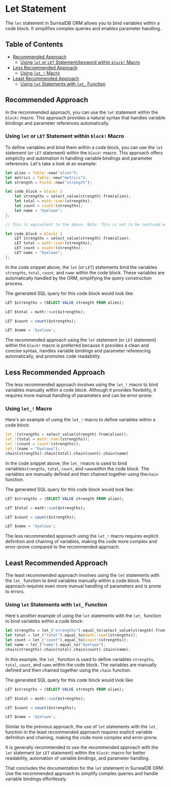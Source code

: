 # Let Statement

The `let` statement in SurrealDB ORM allows you to bind variables within a code block. It simplifies complex queries and enables parameter handling.

## Table of Contents

- [Recommended Approach](#recommended-approach)
  - [Using `let` or `LET` Statement/keyword within `block!` Macro](#using-let-or-let-statement-within-block-macro)
- [Less Recommended Approach](#less-recommended-approach)
  - [Using `let_!` Macro](#using-let-macro)
- [Least Recommended Approach](#least-recommended-approach)
  - [Using `let` Statements with `let_` Function](#using-let-statements-with-let-function)

## Recommended Approach

In the recommended approach, you can use the `let` statement within the `block!` macro. This approach provides a natural syntax that handles variable bindings and parameter references automatically.

### Using `let` or `LET` Statement within `block!` Macro

To define variables and bind them within a code block, you can use the `let` statement (or `LET` statement) within the `block!` macro. This approach offers simplicity and automation in handling variable bindings and parameter references. Let's take a look at an example:

```rust
let alien = Table::new("alien");
let metrics = Table::new("metrics");
let strength = Field::new("strength");

let code_block = block! {
    let strengths = select_value(strength).from(alien);
    let total = math::sum!(strengths);
    let count = count!(strengths);
    let name = "Oyelowo";
};

// This is equivalent to the above. Note: This is not to be confused with actual Rust's native `let` keyword.

let code_block = block! {
    LET strengths = select_value(strength).from(alien);
    LET total = math::sum!(strengths);
    LET count = count!(strengths);
    LET name = "Oyelowo";
};
```

In the code snippet above, the `let` (or `LET`) statements bind the variables `strengths`, `total`, `count`, and `name` within the code block. These variables are automatically handled by the ORM, simplifying the query construction process.

The generated SQL query for this code block would look like:

```sql
LET $strengths = (SELECT VALUE strength FROM alien);

LET $total = math::sum($strengths);

LET $count = count($strengths);

LET $name = 'Oyelowo';
```

The recommended approach using the `let` statement (or `LET` statement) within the `block!` macro is preferred because it provides a clean and concise syntax, handles variable bindings and parameter referencing automatically, and promotes code readability.

## Less Recommended Approach

The less recommended approach involves using the `let_!` macro to bind variables manually within a code block. Although it provides flexibility, it requires more manual handling of parameters and can be error-prone.

<a name="using-let-macro"></a>

### Using `let_!` Macro

Here's an example of using the `let_!` macro to define variables within a code block:

```rust
let_!(strengths = select_value(strength).from(alien));
let_!(total = math::sum!(strengths));
let_!(count = count!(strengths));
let_!(name = "Oyelowo");
chain(strengths).chain(total).chain(count).chain(name)
```

In the code snippet above, the `let_!`macro is used to bind variables`strengths`, `total`, `count`, and `name`within the code block. The variables are manually defined and then chained together using the`chain` function.

The generated SQL query for this code block would look like:

```sql
LET $strengths = (SELECT VALUE strength FROM alien);

LET $total = math::sum($strengths);

LET $count = count($strengths);

LET $name = 'Oyelowo';
```

The less recommended approach using the `let_!` macro requires explicit definition and chaining of variables, making the code more complex and error-prone compared to the recommended approach.

## Least Recommended Approach

The least recommended approach involves using the `let` statements with the `let_` function to bind variables manually within a code block. This approach requires even more manual handling of parameters and is prone to errors.

<a name="using-let-statements-with-let-function"></a>

### Using `let` Statements with `let_` Function

Here's another example of using the `let` statements with the `let_` function to bind variables within a code block:

```rust
let strengths = let_("strengths").equal_to(select_value(strength).from(alien));
let total = let_("total").equal_to(math::sum!(strengths));
let count = let_("count").equal_to(count!(strengths));
let name = let_("name").equal_to("Oyelowo");
chain(strengths).chain(total).chain(count).chain(name);
```

In this example, the `let_` function is used to define variables `strengths`, `total`, `count`, and `name` within the code block. The variables are manually defined and then chained together using the `chain` function.

The generated SQL query for this code block would look like:

```sql
LET $strengths = (SELECT VALUE strength FROM alien);

LET $total = math::sum($strengths);

LET $count = count($strengths);

LET $name = 'Oyelowo';
```

Similar to the previous approach, the use of `let` statements with the `let_` function in the least recommended approach requires explicit variable definition and chaining, making the code more complex and error-prone.

It is generally recommended to use the recommended approach with the `let` statement (or `LET` statement) within the `block!` macro for better readability, automation of variable bindings, and parameter handling.

That concludes the documentation for the `let` statement in SurrealDB ORM. Use the recommended approach to simplify complex queries and handle variable bindings effortlessly.
